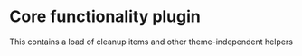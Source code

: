 # Core functionality plugin

This contains a load of cleanup items and other theme-independent helpers